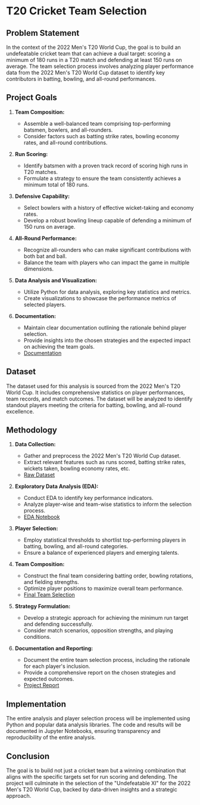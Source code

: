 # T20 Cricket Team Selection

## Problem Statement

In the context of the 2022 Men's T20 World Cup, the goal is to build an undefeatable cricket team that can achieve a dual target: scoring a minimum of 180 runs in a T20 match and defending at least 150 runs on average. The team selection process involves analyzing player performance data from the 2022 Men's T20 World Cup dataset to identify key contributors in batting, bowling, and all-round performances.

## Project Goals

1. **Team Composition:**
   - Assemble a well-balanced team comprising top-performing batsmen, bowlers, and all-rounders.
   - Consider factors such as batting strike rates, bowling economy rates, and all-round contributions.

2. **Run Scoring:**
   - Identify batsmen with a proven track record of scoring high runs in T20 matches.
   - Formulate a strategy to ensure the team consistently achieves a minimum total of 180 runs.

3. **Defensive Capability:**
   - Select bowlers with a history of effective wicket-taking and economy rates.
   - Develop a robust bowling lineup capable of defending a minimum of 150 runs on average.

4. **All-Round Performance:**
   - Recognize all-rounders who can make significant contributions with both bat and ball.
   - Balance the team with players who can impact the game in multiple dimensions.

5. **Data Analysis and Visualization:**
   - Utilize Python for data analysis, exploring key statistics and metrics.
   - Create visualizations to showcase the performance metrics of selected players.

6. **Documentation:**
   - Maintain clear documentation outlining the rationale behind player selection.
   - Provide insights into the chosen strategies and the expected impact on achieving the team goals.
   - [Documentation]((https://github.com/ASDsashi/T20-Cricket-Analysis/blob/main/Measures%20and%20Parameters.pdf))

## Dataset

The dataset used for this analysis is sourced from the 2022 Men's T20 World Cup. It includes comprehensive statistics on player performances, team records, and match outcomes. The dataset will be analyzed to identify standout players meeting the criteria for batting, bowling, and all-round excellence.

## Methodology

1. **Data Collection:**
   - Gather and preprocess the 2022 Men's T20 World Cup dataset.
   - Extract relevant features such as runs scored, batting strike rates, wickets taken, bowling economy rates, etc.
   - [Raw Dataset](data/raw/2022_T20_World_Cup_Data.csv)

2. **Exploratory Data Analysis (EDA):**
   - Conduct EDA to identify key performance indicators.
   - Analyze player-wise and team-wise statistics to inform the selection process.
   - [EDA Notebook](notebooks/exploratory_data_analysis.ipynb)

3. **Player Selection:**
   - Employ statistical thresholds to shortlist top-performing players in batting, bowling, and all-round categories.
   - Ensure a balance of experienced players and emerging talents.

4. **Team Composition:**
   - Construct the final team considering batting order, bowling rotations, and fielding strengths.
   - Optimize player positions to maximize overall team performance.
   - [Final Team Selection](notebooks/final_team_selection.ipynb)

5. **Strategy Formulation:**
   - Develop a strategic approach for achieving the minimum run target and defending successfully.
   - Consider match scenarios, opposition strengths, and playing conditions.

6. **Documentation and Reporting:**
   - Document the entire team selection process, including the rationale for each player's inclusion.
   - Provide a comprehensive report on the chosen strategies and expected outcomes.
   - [Project Report](reports/project_report.pdf)

## Implementation

The entire analysis and player selection process will be implemented using Python and popular data analysis libraries. The code and results will be documented in Jupyter Notebooks, ensuring transparency and reproducibility of the entire analysis.

## Conclusion

The goal is to build not just a cricket team but a winning combination that aligns with the specific targets set for run scoring and defending. The project will culminate in the selection of the "Undefeatable XI" for the 2022 Men's T20 World Cup, backed by data-driven insights and a strategic approach.
